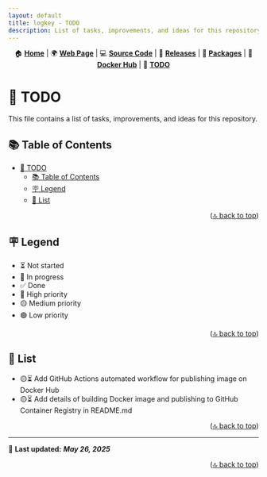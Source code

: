 ```yaml
---
layout: default
title: logkey - TODO
description: List of tasks, improvements, and ideas for this repository.
---
```


<!-- markdownlint-disable MD025 MD033 MD041 -->

<a id="readme-top"></a>

<div align=center>

<p>🏠 <strong><a href="https://imfsiddiqui.github.io/logkey">Home</a></strong> | 🌍 <strong><a href="https://imfsiddiqui.github.io/logkey">Web Page</a></strong> | 💻 <strong><a href="https://github.com/imfsiddiqui/logkey">Source Code</a></strong> | 🚀 <strong><a href="https://github.com/imfsiddiqui/logkey/releases">Releases</a></strong> | 🎁 <strong><a href="https://github.com/imfsiddiqui?tab=packages&amp;repo_name=logkey">Packages</a></strong> | 🐳 <strong><a href="https://hub.docker.com/r/imfsiddiqui/logkey">Docker Hub</a></strong> | 📝 <strong><a href="./TODO.html">TODO</a></strong></p>

</div>

# 📝 TODO

This file contains a list of tasks, improvements, and ideas for this repository.

## 📚 Table of Contents

- [📝 TODO](#-todo)
  - [📚 Table of Contents](#-table-of-contents)
  - [🪧 Legend](#-legend)
  - [📝 List](#-list)

<p align="right">(<a href="#readme-top">🔝 back to top</a>)</p>

## 🪧 Legend

- ⏳ Not started
- 🔄 In progress
- ✅ Done
- 🔴 High priority
- 🟡 Medium priority
- 🟢 Low priority

<p align="right">(<a href="#readme-top">🔝 back to top</a>)</p>

## 📝 List

- 🟡⏳ Add GitHub Actions automated workflow for publishing image on Docker Hub
- 🟡⏳ Add details of building Docker image and publishing to GitHub Container Registry in README.md

<p align="right">(<a href="#readme-top">🔝 back to top</a>)</p>

---

📌 **Last updated:** ***May 26, 2025***

<p align="right">(<a href="#readme-top">🔝 back to top</a>)</p>
